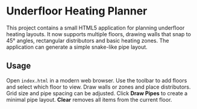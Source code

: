 # Underfloor Heating Planner

This project contains a small HTML5 application for planning underfloor heating layouts. It now supports multiple floors, drawing walls that snap to 45° angles, rectangular distributors and basic heating zones. The application can generate a simple snake-like pipe layout.

## Usage

Open `index.html` in a modern web browser. Use the toolbar to add floors and select which floor to view. Draw walls or zones and place distributors. Grid size and pipe spacing can be adjusted. Click **Draw Pipes** to create a minimal pipe layout. **Clear** removes all items from the current floor.
